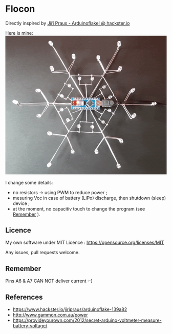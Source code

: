 # Flocon

Directly inspired by [Jiří Praus - Arduinoflake! @ hackster.io](https://www.hackster.io/jiripraus/arduinoflake-139a82)

Here is mine:
![](https://github.com/Marcussacapuces91/Flocon/blob/master/images/flocon.gif?raw=true)

I change some details:
- no resistors -> using PWM to reduce power ;
- mesuring Vcc in case of battery (LiPo) discharge, then shutdown (sleep) device ;
- at the moment, no capacitiv touch to change the program (see [Remember](#remember) ).

## Licence
My own software under MIT Licence : https://opensource.org/licenses/MIT

Any issues, pull requests welcome.

## Remember
Pins A6 & A7 CAN NOT deliver current :-)

## References
- https://www.hackster.io/jiripraus/arduinoflake-139a82
- http://www.gammon.com.au/power
- https://provideyourown.com/2012/secret-arduino-voltmeter-measure-battery-voltage/
